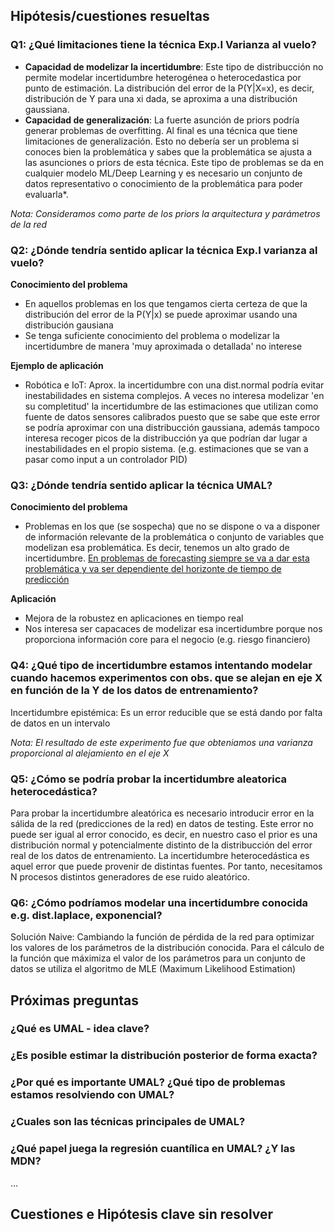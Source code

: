 
## Hipótesis/cuestiones resueltas 

### Q1: ¿Qué limitaciones tiene la técnica Exp.I Varianza al vuelo? 

- **Capacidad de modelizar la incertidumbre**: Este tipo de distribucción no permite modelar incertidumbre heterogénea o heterocedastica por punto de estimación. La distribución del error de la P(Y|X=x), es decir, distribución de Y para una xi dada, se aproxima a una distribución gaussiana. 
- **Capacidad de generalización**: La fuerte asunción de priors podría generar problemas de overfitting. Al final es una técnica que tiene limitaciones de generalización. Esto no debería ser un problema si conoces bien la problemática y sabes que la problemática se ajusta a las asunciones o priors de esta técnica. Este tipo de problemas se da en cualquier modelo ML/Deep Learning y es necesario un conjunto de datos representativo o conocimiento de la problemática para poder evaluarla*.

*Nota: Consideramos como parte de los priors la arquitectura y parámetros de la red*

### Q2: ¿Dónde tendría sentido aplicar la técnica Exp.I varianza al vuelo? 

**Conocimiento del problema**
  - En aquellos problemas en los que tengamos cierta certeza de que la distribución del error de la P(Y|x) se puede aproximar usando una distribución gausiana
  - Se tenga suficiente conocimiento del problema o modelizar la incertidumbre de manera 'muy aproximada o detallada' no interese

**Ejemplo de aplicación**
  - Robótica e IoT: Aprox. la incertidumbre con una dist.normal podría evitar inestabilidades en sistema complejos.
  A veces no interesa modelizar 'en su completitud' la incertidumbre de las estimaciones que utilizan como fuente de datos sensores calibrados puesto que se sabe que este error se podría aproximar con una distribucción gaussiana, además tampoco interesa recoger picos de la distribucción ya que podrían dar lugar a inestabilidades en el propio sistema. (e.g. estimaciones que se van a pasar como input a un controlador PID)

### Q3: ¿Dónde tendría sentido aplicar la técnica UMAL?

**Conocimiento del problema**
 - Problemas en los que (se sospecha) que no se dispone o va a disponer de información relevante de la problemática o conjunto de variables que modelizan esa problemática. Es decir, tenemos un alto grado de incertidumbre.
 [En problemas de forecasting siempre se va a dar esta problemática y va ser dependiente del horizonte de tiempo de predicción](#https://github.com/beeva/TEC_LAB-bayesian_probabilistic/tree/master/poc_forecasting_uncertainty/techniques/quantile_regression#por-que-utilizar-intervalos-de-predicci%C3%B3n-o-cuantiles-en-forecasting) 

**Aplicación**
 - Mejora de la robustez en aplicaciones en tiempo real
 - Nos interesa ser capacaces de modelizar esa incertidumbre porque nos proporciona información core para el negocio (e.g. riesgo financiero)

### Q4: ¿Qué tipo de incertidumbre estamos intentando modelar cuando hacemos experimentos con obs. que se alejan en eje X en función de la Y de los datos de entrenamiento?

Incertidumbre epistémica: Es un error reducible que se está dando por falta de datos en un intervalo

*Nota: El resultado de este experimento fue que obteniamos una varianza proporcional al alejamiento en el eje X*

### Q5: ¿Cómo se podría probar la incertidumbre aleatorica heterocedástica?

Para probar la incertidumbre aleatórica es necesario introducir error en la sálida de la red (predicciones de la red) en datos de testing. Este error no puede ser igual al error conocido, es decir, en nuestro caso el prior es una distribución normal y potencialmente distinto de la distribucción del error real de los datos de entrenamiento.
La incertidumbre heterocedástica es aquel error que puede provenir de distintas fuentes. Por tanto, necesitamos N procesos distintos generadores de ese ruido aleatórico.

### Q6: ¿Cómo podríamos modelar una incertidumbre conocida e.g. dist.laplace, exponencial?

Solución Naive:
Cambiando la función de pérdida de la red para optimizar los valores de los parámetros de la distribución conocida.
Para el cálculo de la función que máximiza el valor de los parámetros para un conjunto de datos se utiliza el algoritmo de MLE (Maximum Likelihood Estimation)

## Próximas preguntas


### ¿Qué es UMAL - idea clave?
### ¿Es posible estimar la distribución posterior de forma exacta?
### ¿Por qué es importante UMAL? ¿Qué tipo de problemas estamos resolviendo con UMAL?
### ¿Cuales son las técnicas principales de UMAL?
### ¿Qué papel juega la regresión cuantílica en UMAL? ¿Y las MDN?

...


## Cuestiones e Hipótesis clave sin resolver
